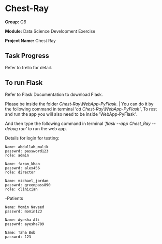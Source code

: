 # Chest-Ray

**Group:** G6

**Module:** Data Science Development Exercise

**Project Name:** Chest Ray


## Task Progress
Refer to trello for detail.

## To run Flask
Refer to Flask Documentation to download Flask.

Please be inside the folder *Chest-Ray\WebApp-PyFlask*. | You can do it by the following command in terminal *'cd Chest-Ray\WebApp-PyFlask'*,
To rest and run the app you will also need to be inside 'WebApp-PyFlask'.

And then type the following command in terminal *'flask --app Chest_Ray --debug run'* to run the web app.

Details for login for testing:

    Name: abdullah_malik
    passwrd: password123
    role: admin

    Name: faran_khan
    passwrd: alex456
    role: director

    Name: michael_jordan
    passwrd: greenpass890
    role: clinician


-Patients

    Name: Momin Naveed
    passwrd: momin123

    Name: Ayesha Ali
    passwrd: ayesha789

    Name: Taha Bob
    passwrd: 123
